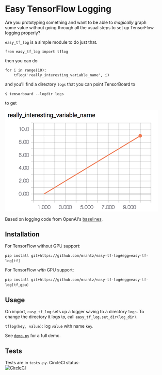 # Easy TensorFlow Logging

Are you prototyping something and want to be able to _magically_ graph some value
without going through all the usual steps to set up TensorFlow logging properly?

`easy_tf_log` is a simple module to do just that.

```
from easy_tf_log import tflog
```

then you can do

```
for i in range(10):
    tflog('really_interesting_variable_name', i)
```

and you'll find a directory `logs` that you can point TensorBoard to

`$ tensorboard --logdir logs`

to get

![](tensorboard_screenshot.png)

Based on logging code from OpenAI's [baselines](https://github.com/openai/baselines).

## Installation

For TensorFlow without GPU support:

`pip install git+https://github.com/mrahtz/easy-tf-log#egg=easy-tf-log[tf]`

For TensorFlow *with* GPU support:

`pip install git+https://github.com/mrahtz/easy-tf-log#egg=easy-tf-log[tf_gpu]`

## Usage

On import, `easy_tf_log` sets up a logger saving to a directory `logs`. To
change the directory it logs to, call `easy_tf_log.set_dir(log_dir)`.

`tflog(key, value)`: log `value` with name `key`.

See [`demo.py`](demo.py) for a full demo.

## Tests

Tests are in `tests.py`. CircleCI status:  
[![CircleCI](https://circleci.com/gh/mrahtz/easy-tf-log/tree/master.svg?style=svg&circle-token=4750ebc3733b859421a6453d2fe15c363480fa1c)](https://circleci.com/gh/mrahtz/easy-tf-log/tree/master)
